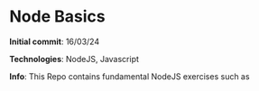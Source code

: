 # Node Basics

**Initial commit**: 16/03/24

**Technologies**: NodeJS, Javascript

**Info**: This Repo contains fundamental NodeJS exercises such as
